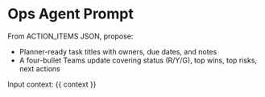 # Ops Agent Prompt

From ACTION_ITEMS JSON, propose:

- Planner-ready task titles with owners, due dates, and notes
- A four-bullet Teams update covering status (R/Y/G), top wins, top risks, next actions

Input context:
{{ context }}
